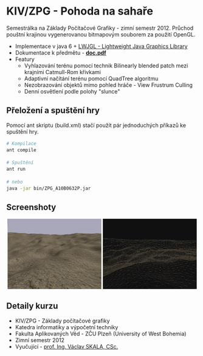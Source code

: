 # KIV/ZPG - Pohoda na sahaře

Semestrálka na Základy Počítačové Grafiky - zimní semestr 2012. Průchod pouštní krajinou
vygenerovanou bitmapovým souborem za použití OpenGL.

* Implementace v java 6 + [LWJGL - Lightweight Java Graphics Library](http://www.lwjgl.org/)
* Dokumentace k předmětu - [**doc.pdf**](doc/doc.pdf)
* Featury
  * Vyhlazování terénu pomocí technik Bilinearly blended patch mezi krajními Catmull-Rom křivkami
  * Adaptivní načítání terénu pomocí QuadTree algoritmu
  * Nezobrazování objektů mimo pohled hráče - View Frustrum Culling
  * Denní osvětlení podle polohy "slunce"
  
## Přeložení a spuštění hry
Pomocí ant skriptu (build.xml) stačí použít pár jednoduchých příkazů ke spuštění hry.

```bash
# Kompilace
ant compile

# Spuštění
ant run

# nebo
java -jar bin/ZPG_A10B0632P.jar
```

## Screenshoty
<p align="center">
 <img width="49%" src="doc/1.png" alt="Pohoda na Sahaře" />
 <img width="49%" src="doc/4.png" alt="Pohoda na Sahaře - wireframe" />
</p>

## Detaily kurzu
* KIV/ZPG - Základy počítačové grafiky
* Katedra informatiky a výpočetní techniky
* Fakulta Aplikovaných Věd - ZČU Plzeň (University of West Bohemia)
* Zimní semestr 2012
* Vyučující - [prof. Ing. Václav  SKALA, CSc.](http://www.vaclavskala.eu/)
